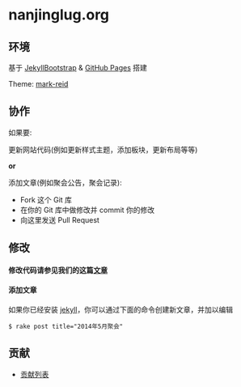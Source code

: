 nanjinglug.org
===============

## 环境

基于 [JekyllBootstrap][jekyllbootstrap] & [GitHub Pages][github-pages] 搭建

Theme: [mark-reid][mark-reid]

## 协作

如果要:

更新网站代码(例如更新样式主题，添加板块，更新布局等等)

**or**

添加文章(例如聚会公告，聚会记录):

* Fork 这个 Git 库
* 在你的 Git 库中做修改并 commit 你的修改
* 向这里发送 Pull Request

## 修改

#### 修改代码请参见我们的这篇[文章][code-guide]

#### 添加文章

如果你已经安装 [jekyll][jekyll]，你可以通过下面的命令创建新文章，并加以编辑

```
$ rake post title="2014年5月聚会"
```

## 贡献

* [贡献列表][contrib]


[github-pages]:https://pages.github.com/
[jekyllbootstrap]:http://jekyllbootstrap.com/
[mark-reid]:http://themes.jekyllbootstrap.com/preview/mark-reid/
[contrib]:https://github.com/njlug/njlug.github.io/graphs/contributors
[code-guide]:http://njlug.github.io/categories.html#lessons-ref
[jekyll]:http://jekyllrb.com/
